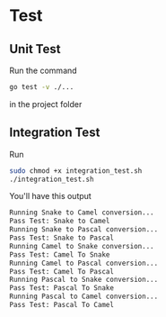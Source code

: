 # Test

## Unit Test

Run the command

```bash
go test -v ./...
```

in the project folder

## Integration Test

Run

```bash
sudo chmod +x integration_test.sh
./integration_test.sh
```

You'll have this output

```bash
Running Snake to Camel conversion...
Pass Test: Snake to Camel
Running Snake to Pascal conversion...
Pass Test: Snake to Pascal
Running Camel to Snake conversion...
Pass Test: Camel To Snake
Running Camel to Pascal conversion...
Pass Test: Camel To Pascal
Running Pascal to Snake conversion...
Pass Test: Pascal To Snake
Running Pascal to Camel conversion...
Pass Test: Pascal To Camel
```
